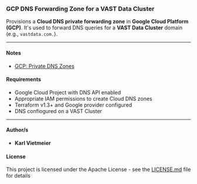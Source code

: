 ### GCP DNS Forwarding Zone for a VAST Data Cluster

Provisions a **Cloud DNS private forwarding zone** in **Google Cloud Platform (GCP)**. It's used to forward DNS queries for a **VAST Data Cluster** domain (e.g., `vastdata.com.`).

---

#### Notes

- [GCP: Private DNS Zones](https://cloud.google.com/dns/docs/zones#private)

#### Requirements

- Google Cloud Project with DNS API enabled
- Appropriate IAM permissions to create Cloud DNS zones
- Terraform v1.3+ and Google provider configured
- DNS confiogured on a VAST Cluster

---

#### Author/s

- **Karl Vietmeier**

#### License

This project is licensed under the Apache License - see the [LICENSE.md](LICENSE.md) file for details
